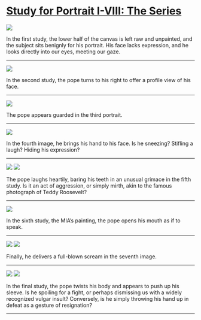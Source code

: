 # [Study for Portrait I-VIII: The Series](http://artsmia.github.io/griot/#/stories/1138)

![](http://cdn.dx.artsmia.org/thumbs/tn_null.jpg)

In the first study, the lower half of the canvas is left raw and unpainted, and the subject sits benignly for his portrait. His face lacks expression, and he looks directly into our eyes, meeting our gaze.

---

![](http://cdn.dx.artsmia.org/thumbs/tn_null.jpg)

In the second study, the pope turns to his right to offer a profile view of his face.

---

![](http://cdn.dx.artsmia.org/thumbs/tn_null.jpg)

The pope appears guarded in the third portrait.

---

![](http://cdn.dx.artsmia.org/thumbs/tn_null.jpg)

In the fourth image, he brings his hand to his face. Is he sneezing? Stifling a laugh? Hiding his expression?

---

![](http://cdn.dx.artsmia.org/thumbs/tn_null.jpg)
![](http://cdn.dx.artsmia.org/thumbs/tn_null.jpg)

The pope laughs heartily, baring his teeth in an unusual grimace in the fifth study. Is it an act of aggression, or simply mirth, akin to the famous photograph of Teddy Roosevelt?

---

![](http://cdn.dx.artsmia.org/thumbs/tn_mia_4001848.jpg)

In the sixth study, the MIA’s painting, the pope opens his mouth as if to speak.

---

![](http://cdn.dx.artsmia.org/thumbs/tn_null.jpg)
![](http://cdn.dx.artsmia.org/thumbs/tn_null.jpg)

Finally, he delivers a full-blown scream in the seventh image.

---

![](http://cdn.dx.artsmia.org/thumbs/tn_null.jpg)
![](http://cdn.dx.artsmia.org/thumbs/tn_null.jpg)

In the final study, the pope twists his body and appears to push up his sleeve. Is he spoiling for a fight, or perhaps dismissing us with a widely recognized vulgar insult? Conversely, is he simply throwing his hand up in defeat as a gesture of resignation?

---

